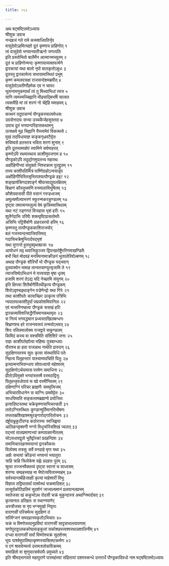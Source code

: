 ```yaml
---
title: ०६६

---
```

अथ षट्षष्टितमोऽध्यायः  
श्रीशुक उवाच  
नन्दव्रजं गते रामे करूषाधिपतिर्नृप  
वासुदेवोऽहमित्यज्ञो दूतं कृष्णाय प्राहिणोत् १  
त्वं वासुदेवो भगवानवतीऋनो जगत्पतिः  
इति प्रस्तोभितो बालैर्मेन आत्मानमच्युतम् २  
दूतं च प्राहिणोन्मन्दः कृष्णायाव्यक्तवर्त्मने  
द्वारकायां यथा बालो नृपो बालकृतोऽबुधः ३  
दूतस्तु द्वारकामेत्य सभायामास्थितं प्रभुम्  
कृष्णं कमलपत्राक्षं राजसन्देशमब्रवीत् ४  
वासुदेवोऽवतीर्णोहमेक एव न चापरः  
भूतानामनुकम्पार्थं त्वं तु मिथ्याभिधां त्यज ५  
यानि त्वमस्मच्चिह्नानि मौढ्याद्बिभर्षि सात्वत  
त्यक्त्वैहि मां त्वं शरणं नो चेद्देहि ममाहवम् ६  
श्रीशुक उवाच  
कत्थनं तदुपाकर्ण्य पौण्ड्रकस्याल्पमेधसः  
उग्रसेनादयः सभ्या उच्चकैर्जहसुस्तदा ७  
उवाच दूतं भगवान्परिहासकथामनु  
उत्स्रक्ष्ये मूढ चिह्नानि यैस्त्वमेवं विकत्थसे ८  
मुखं तदपिधायाज्ञ कङ्कगृध्रवटैर्वृतः  
शयिष्यसे हतस्तत्र भविता शरणं शुनाम् ९  
इति दूतस्तमाक्षेपं स्वामिने सर्वमाहरत्  
कृष्णोऽपि रथमास्थाय काशीमुपजगाम ह १०  
पौण्ड्रकोऽपि तदुद्योगमुपलभ्य महारथः  
अक्षौहिणीभ्यां संयुक्तो निश्चक्राम पुराद्द्रुतम् ११  
तस्य काशीपतिर्मित्रं पार्ष्णिग्राहोऽन्वयान्नृप  
अक्षौहिणीभिस्तिसृभिरपश्यत्पौण्ड्रकं हइः! १२  
शङ्खार्यसिगदाशार्ङ्ग श्रीवत्साद्युपलक्षितम्  
बिभ्राणं कौस्तुभमणिं वनमालाविभूषितम् १३  
कौशेयवाससी पीते वसानं गरुडध्वजम्  
अमूल्यमौल्याभरणं स्फुरन्मकरकुण्डलम् १४  
दृष्ट्वा तमात्मनस्तुल्यं वेषं कृत्रिममास्थितम्  
यथा नटं रङ्गगतं विजहास भृशं हरीः १५  
शूलैर्गदाभिः परिघैः शक्त्यृष्टिप्रासतोमरैः  
असिभिः पट्टिशैर्बाणैः प्राहरन्नरयो हरिम् १६  
कृष्णस्तु तत्पौण्ड्रककाशिराजयोर्  
बलं गजस्यन्दनवाजिपत्तिमत्  
गदासिचक्रेषुभिरार्दयद्भृशं  
यथा युगान्ते हुतभुक्पृथक्प्रजाः १७  
आयोधनं तद्र थवाजिकुञ्जर द्विपत्खरोष्ट्रैररिणावखण्डितैः  
बभौ चितं मोदवहं मनस्विनामाक्रीडनं भूतपतेरिवोल्बणम् १८  
अथाह पौण्ड्रकं शौरिर्भो भो पौण्ड्रक यद्भवान्  
दूतवाक्येन मामाह तान्यस्त्राण्युत्सृजामि ते १९  
त्याजयिष्येऽभिधानं मे यत्त्वयाज्ञ मृषा धृतम्  
व्रजामि शरणं तेऽद्य यदि नेच्छामि संयुगम् २०  
इति क्षिप्त्वा शितैर्बाणैर्विरथीकृत्य पौण्ड्रकम्  
शिरोऽवृश्चद्रथाङ्गेन वज्रेणेन्द्रो यथा गिरेः २१  
तथा काशीपतेः कायाच्छिर उत्कृत्य पत्रिभिः  
न्यपातयत्काशीपुर्यां पद्मकोशमिवानिलः २२  
एवं मत्सरिणम्हत्वा पौण्ड्रकं ससखं हरिः  
द्वारकामाविशत्सिद्धैर्गीयमानकथामृतः २३  
स नित्यं भगवद्ध्यान प्रध्वस्ताखिलबन्धनः  
बिभ्राणश्च हरे राजन्स्वरूपं तन्मयोऽभवत् २४  
शिरः पतितमालोक्य राजद्वारे सकुण्डलम्  
किमिदं कस्य वा वक्त्रमिति संशिशिरे जनाः २५  
राज्ञः काशीपतेर्ज्ञात्वा महिष्यः पुत्रबान्धवाः  
पौराश्च हा हता राजन्नाथ नाथेति प्रारुदन् २६  
सुदक्षिणस्तस्य सुतः कृत्वा संस्थाविधिं पतेः  
निहत्य पितृहन्तारं यास्याम्यपचितिं पितुः २७  
इत्यात्मनाभिसन्धाय सोपाध्यायो महेश्वरम्  
सुदक्षिणोऽर्चयामास परमेण समाधिना २८  
प्रीतोऽविमुक्ते भगवांस्तस्मै वरमदाद्विभुः  
पितृहन्तृवधोपायं स वव्रे वरमीप्सितम् २९  
दक्षिणाग्निं परिचर ब्राह्मणैः सममृत्विजम्  
अभिचारविधानेन स चाग्निः प्रमथैर्वृतः ३०  
साधयिष्यति सङ्कल्पमब्रह्मण्ये प्रयोजितः  
इत्यादिष्टस्तथा चक्रेकृष्णायाभिचरन्व्रती ३१  
ततोऽग्निरुत्थितः कुण्डान्मूर्तिमानतिभीषणः  
तप्तताम्रशिखाश्मश्रुरङ्गारोद्गारिलोचनः ३२  
दंष्ट्रोग्रभ्रुकुटीदण्ड कठोरास्यः स्वजिह्वया  
आलिहन्सृक्वणी नग्नो विधुन्वंस्त्रिशिखं ज्वलत् ३३  
पद्भ्यां तालप्रमाणाभ्यां कम्पयन्नवनीतलम्  
सोऽयधावद्वृतो भूतैर्द्वारकां प्रदहन्दिशः ३४  
तमाभिचारदहनमायान्तं द्वारकौकसः  
विलोक्य तत्रसुः सर्वे वनदाहे मृगा यथा ३५  
अक्षैः सभायां क्रीडन्तं भगवन्तं भयातुराः  
त्राहि त्राहि त्रिलोकेश वह्नेः प्रदहतः पुरम् ३६  
श्रुत्वा तज्जनवैक्लव्यं दृष्ट्वा स्वानां च साध्वसम्  
शरण्यः सम्प्रहस्याह मा भैष्टेत्यवितास्म्यहम् ३७  
सर्वस्यान्तर्बहिःसाक्षी कृत्यां माहेश्वरीं विभुः  
विज्ञाय तद्विघातार्थं पार्श्वस्थं चक्रमादिशत् ३८  
तत्सूर्यकोटिप्रतिमं सुदर्शनं जाज्वल्यमानं प्रलयानलप्रभम्  
स्वतेजसा खं ककुभोऽथ रोदसी चक्रं मुकुन्दास्त्रं अथाग्निमार्दयत् ३९  
कृत्यानलः प्रतिहतः स रथान्गपाणेर्  
अस्त्रौजसा स नृप भग्नमुखो निवृत्तः  
वाराणसीं परिसमेत्य सुदक्षिणं तं  
सर्त्विग्जनं समदहत्स्वकृतोऽभिचारः ४०  
चक्रं च विष्णोस्तदनुप्रविष्टं वाराणसीं साट्टसभालयापणाम्  
सगोपुराट्टालककोष्ठसङ्कुलां सकोशहस्त्यश्वरथान्नशालिनीम् ४१  
दग्ध्वा वाराणसीं सर्वां विष्णोश्चक्रं सुदर्शनम्  
भूयः पार्श्वमुपातिष्ठत्कृष्णस्याक्लिष्टकर्मणः ४२  
य एनं श्रावयेन्मर्त्य उत्तमःश्लोकविक्रमम्  
समाहितो वा शृणुयात्सर्वपापैः प्रमुच्यते ४३  
इति श्रीमद्भागवते महापुराणे पारमहंस्यां संहितायां दशमस्कन्धे उत्तरार्धे पौण्ड्रकादिवधो नाम षट्षष्टितमोऽध्यायः